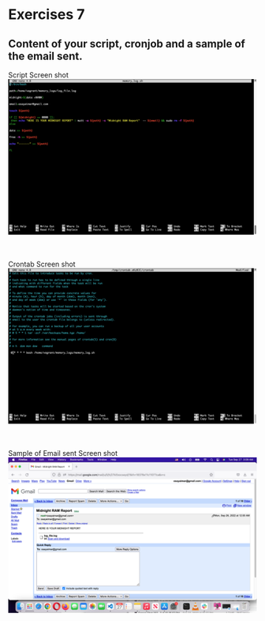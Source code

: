 # Exercises 7
## Content of your script, cronjob and a sample of the email sent.<br>
Script Screen shot 
![Script screen shot](./images/Script%20Screen%20Shot%20%20.png)

<br><br>
Crontab Screen shot 
![Crontab screen shot](./images/Crontab%20Screen%20Shot%20.png)

<br><br>
Sample of Email sent Screen shot 
![Email sent screen shot](./images/Sample%20of%20the%20email%20sent%20Screen%20Shot.png)